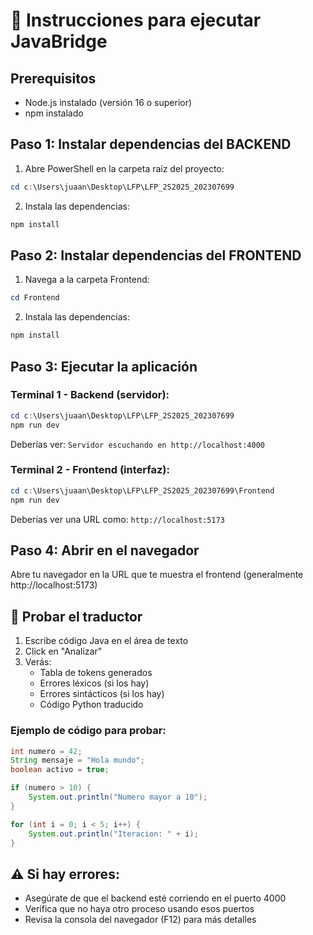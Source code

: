 # 🚀 Instrucciones para ejecutar JavaBridge

## Prerequisitos
- Node.js instalado (versión 16 o superior)
- npm instalado

## Paso 1: Instalar dependencias del BACKEND

1. Abre PowerShell en la carpeta raíz del proyecto:
```powershell
cd c:\Users\juaan\Desktop\LFP\LFP_2S2025_202307699
```

2. Instala las dependencias:
```powershell
npm install
```

## Paso 2: Instalar dependencias del FRONTEND

1. Navega a la carpeta Frontend:
```powershell
cd Frontend
```

2. Instala las dependencias:
```powershell
npm install
```

## Paso 3: Ejecutar la aplicación

### Terminal 1 - Backend (servidor):
```powershell
cd c:\Users\juaan\Desktop\LFP\LFP_2S2025_202307699
npm run dev
```
Deberías ver: `Servidor escuchando en http://localhost:4000`

### Terminal 2 - Frontend (interfaz):
```powershell
cd c:\Users\juaan\Desktop\LFP\LFP_2S2025_202307699\Frontend
npm run dev
```
Deberías ver una URL como: `http://localhost:5173`

## Paso 4: Abrir en el navegador

Abre tu navegador en la URL que te muestra el frontend (generalmente http://localhost:5173)

## 🧪 Probar el traductor

1. Escribe código Java en el área de texto
2. Click en "Analizar"
3. Verás:
   - Tabla de tokens generados
   - Errores léxicos (si los hay)
   - Errores sintácticos (si los hay)
   - Código Python traducido

### Ejemplo de código para probar:
```java
int numero = 42;
String mensaje = "Hola mundo";
boolean activo = true;

if (numero > 10) {
    System.out.println("Numero mayor a 10");
}

for (int i = 0; i < 5; i++) {
    System.out.println("Iteracion: " + i);
}
```

## ⚠️ Si hay errores:
- Asegúrate de que el backend esté corriendo en el puerto 4000
- Verifica que no haya otro proceso usando esos puertos
- Revisa la consola del navegador (F12) para más detalles
